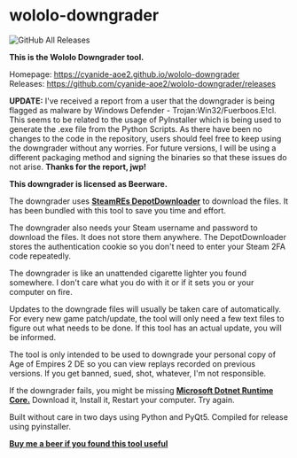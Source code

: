 # wololo-downgrader

![GitHub All Releases](https://img.shields.io/github/downloads/cyanide-aoe2/wololo-downgrader/total?style=plastic)

**This is the Wololo Downgrader tool.**

 Homepage: <a href="https://cyanide-aoe2.github.io/wololo-downgrader">https://cyanide-aoe2.github.io/wololo-downgrader</a><br>
 Releases: <a href="https://github.com/cyanide-aoe2/wololo-downgrader/releases">https://github.com/cyanide-aoe2/wololo-downgrader/releases</a>

**UPDATE:** I've received a report from a user that the downgrader is being flagged as malware by Windows Defender - Trojan:Win32/Fuerboos.E!cl. This seems to be related to the usage of PyInstaller which is being used to generate the .exe file from the Python Scripts. As there have been no changes to the code in the repository, users should feel free to keep using the downgrader without any worries. For future versions, I will be using a different packaging method and signing the binaries so that these issues do not arise. **Thanks for the report, jwp!**


<b>This downgrader is licensed as Beerware.</b>

The downgrader uses <a href="https://github.com/SteamRE/DepotDownloader"><b>SteamREs 
DepotDownloader</b></a> to download the files. It has been bundled with this tool to save you time
 and effort.
 
The downgrader also needs your Steam username and password to download the files. 
It does not store them anywhere. The DepotDownloader stores the authentication cookie so you 
don't need to enter your Steam 2FA code repeatedly.

The downgrader is like an unattended cigarette lighter you found somewhere. I don't care what you do with it or if it sets you or 
your computer on fire.

Updates to the downgrade files will usually be taken care of automatically. For every new game patch/update, the tool will only need a few text files to figure out what needs to be done. If this tool has an actual update, you will be informed.

The tool is only intended to be used to downgrade your personal copy of Age of Empires 2 DE so you can view replays recorded on previous versions. If you get banned, sued, shot, whatever, I'm not responsible.

If the downgrader fails, you might be missing <a href="https://dotnet.microsoft.com/download/dotnet-core/current/runtime"><b>Microsoft Dotnet Runtime Core.</b></a> Download it, Install it, Restart your computer. Try again.

Built without care in two days using Python and PyQt5. Compiled for release using pyinstaller.

<a href="https://www.buymeacoffee.com/cyanide"><b>Buy me a beer if you found this tool useful</b></a>
